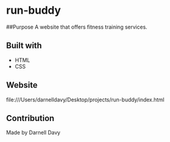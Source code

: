 # run-buddy

##Purpose
A website that offers fitness training services.

## Built with
* HTML
* CSS

## Website
file:///Users/darnelldavy/Desktop/projects/run-buddy/index.html

## Contribution
Made by Darnell Davy
